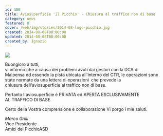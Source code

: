 ```yaml
---
id: 180
title: Aviosuperficie 'Il Picchio' - Chiusura al traffico non di base
category: news
featured: 0
cover: /web/img/stories/2014-08-logo-picchio.jpg
created: 2014-08-08T08:00:00
updated: 2014-08-08T08:00:00
created_by: Ignazio
---
```


<img class="float-start mr-3 w-[210px]" src="/web/img/stories/2014-08-logo-picchio.jpg"/>

Buongioro a tutti,<br/>
vi informo che a causa dei problemi avuti dai gestori con la DCA di Malpensa ed essendo la pista ubicata all'interno del CTR, le operazioni sono state normate da una lettera di operazioni  che prevede la chiusura dell'aviosuperficie al traffico non di base.

Pertanto l'aviosuperficie è PRIVATA ed APERTA ESCLUSIVAMENTE AL TRAFFICO DI BASE.<br/>

Certo della Vostra comprensione e collaborazione Vi porgo i mie saluti.<br/>

_Marco Grilli_<br />
Vice Presidente<br />
Amici del PicchioASD<br />
